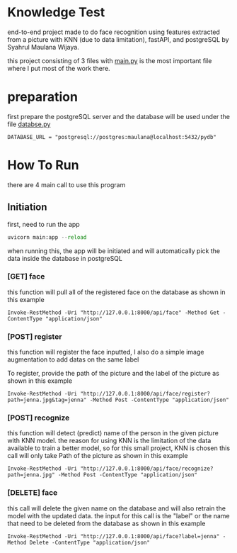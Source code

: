 # Knowledge Test

end-to-end project made to do face recognition using features extracted from a picture with KNN (due to data limitation), fastAPI, and postgreSQL by Syahrul Maulana Wijaya.

this project consisting of 3 files with [main.py](https://github.com/jay76-a11y/AI_engineer_knowledgeTest/blob/main/main.py "Named link title") is the most important file where I put most of the work there.

# preparation
first prepare the postgreSQL server and the database will be used under the file [databse.py](https://github.com/jay76-a11y/AI_engineer_knowledgeTest/blob/main/database.py "Named link title")

```
DATABASE_URL = "postgresql://postgres:maulana@localhost:5432/pydb"
```

#  How To Run
there are 4 main call to use this program

##  Initiation
first, need to run the app
```python
uvicorn main:app --reload
```
when running this, the app will be initiated and will automatically pick the data inside the database in postgreSQL

### [GET] face
this function will pull all of the registered face on the database as shown in this example
```
Invoke-RestMethod -Uri "http://127.0.0.1:8000/api/face" -Method Get -ContentType "application/json"
```

### [POST] register
this function will register the face inputted, I also do a simple image augmentation to add datas on the same label

To register, provide the path of the picture and the label of the picture as shown in this example

```
Invoke-RestMethod -Uri "http://127.0.0.1:8000/api/face/register?path=jenna.jpg&tag=jenna" -Method Post -ContentType "application/json"
```

### [POST] recognize
this function will detect (predict) name of the person in the given picture with KNN model. the reason for using KNN is the limitation of the data available to train a better model, so for this small project, KNN is chosen
this call will only take Path of the picture as shown in this example
```
Invoke-RestMethod -Uri "http://127.0.0.1:8000/api/face/recognize?path=jenna.jpg" -Method Post -ContentType "application/json"
```

### [DELETE] face
this call will delete the given name on the database and will also retrain the model with the updated data.
the input for this call is the "label" or the name that need to be deleted from the database as shown in this example

```
Invoke-RestMethod -Uri "http://127.0.0.1:8000/api/face?label=jenna" -Method Delete -ContentType "application/json"
```




